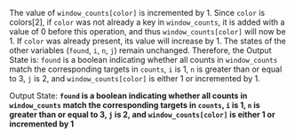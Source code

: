 The value of `window_counts[color]` is incremented by 1. Since `color` is colors[2], if `color` was not already a key in `window_counts`, it is added with a value of 0 before this operation, and thus `window_counts[color]` will now be 1. If `color` was already present, its value will increase by 1. The states of the other variables (`found`, `i`, `n`, `j`) remain unchanged. Therefore, the Output State is: `found` is a boolean indicating whether all counts in `window_counts` match the corresponding targets in `counts`, `i` is 1, `n` is greater than or equal to 3, `j` is 2, and `window_counts[color]` is either 1 or incremented by 1.

Output State: **`found` is a boolean indicating whether all counts in `window_counts` match the corresponding targets in `counts`, `i` is 1, `n` is greater than or equal to 3, `j` is 2, and `window_counts[color]` is either 1 or incremented by 1**